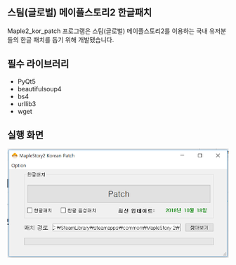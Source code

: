 ## 스팀(글로벌) 메이플스토리2 한글패치

Maple2_kor_patch 프로그램은 스팀(글로벌) 메이플스토리2를 이용하는 국내 유저분들의 한글 패치를 돕기 위해 개발됐습니다.

## 필수 라이브러리
* PyQt5
* beautifulsoup4
* bs4
* urllib3
* wget

## 실행 화면
![ex_screenshot](./img/program.PNG)
